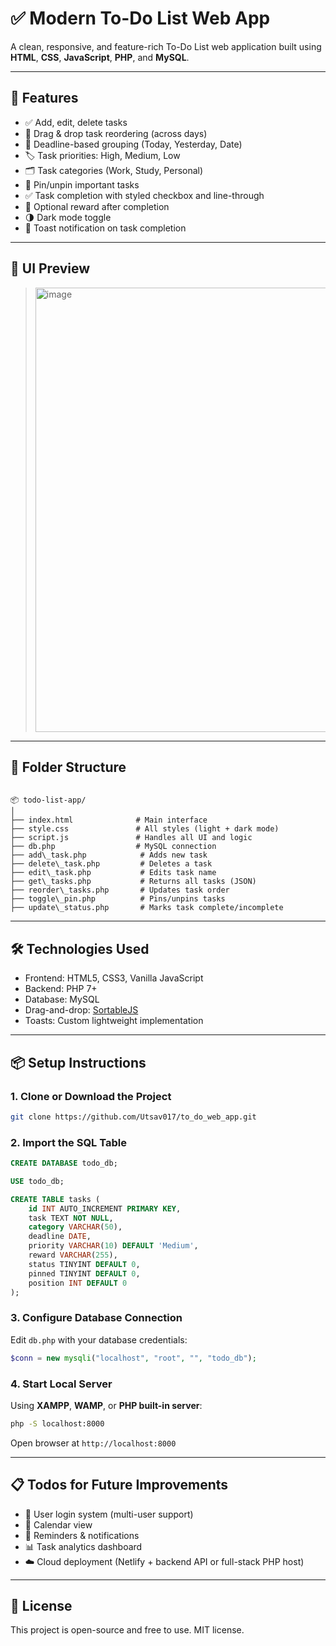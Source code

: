# ✅ Modern To-Do List Web App

A clean, responsive, and feature-rich To-Do List web application built using **HTML**, **CSS**, **JavaScript**, **PHP**, and **MySQL**.

---

## 🌟 Features

- ✅ Add, edit, delete tasks
- 🔁 Drag & drop task reordering (across days)
- 📅 Deadline-based grouping (Today, Yesterday, Date)
- 🏷️ Task priorities: High, Medium, Low
- 🗂️ Task categories (Work, Study, Personal)
- 📌 Pin/unpin important tasks
- ✅ Task completion with styled checkbox and line-through
- 🎉 Optional reward after completion
- 🌗 Dark mode toggle
- 🔔 Toast notification on task completion

---

## 📸 UI Preview

> <img width="1600" height="711" alt="image" src="https://github.com/user-attachments/assets/3c3e9066-8d7f-43ce-8737-efe595749000" />

---

## 📁 Folder Structure

```

📦 todo-list-app/
│
├── index.html              # Main interface
├── style.css               # All styles (light + dark mode)
├── script.js               # Handles all UI and logic
├── db.php                  # MySQL connection
├── add\_task.php            # Adds new task
├── delete\_task.php         # Deletes a task
├── edit\_task.php           # Edits task name
├── get\_tasks.php           # Returns all tasks (JSON)
├── reorder\_tasks.php       # Updates task order
├── toggle\_pin.php          # Pins/unpins tasks
├── update\_status.php       # Marks task complete/incomplete

```

---

## 🛠️ Technologies Used

- Frontend: HTML5, CSS3, Vanilla JavaScript
- Backend: PHP 7+
- Database: MySQL
- Drag-and-drop: [SortableJS](https://sortablejs.github.io/Sortable/)
- Toasts: Custom lightweight implementation

---

## 📦 Setup Instructions

### 1. Clone or Download the Project

```bash
git clone https://github.com/Utsav017/to_do_web_app.git
```

### 2. Import the SQL Table

```sql
CREATE DATABASE todo_db;

USE todo_db;

CREATE TABLE tasks (
    id INT AUTO_INCREMENT PRIMARY KEY,
    task TEXT NOT NULL,
    category VARCHAR(50),
    deadline DATE,
    priority VARCHAR(10) DEFAULT 'Medium',
    reward VARCHAR(255),
    status TINYINT DEFAULT 0,
    pinned TINYINT DEFAULT 0,
    position INT DEFAULT 0
);
```

### 3. Configure Database Connection

Edit `db.php` with your database credentials:

```php
$conn = new mysqli("localhost", "root", "", "todo_db");
```

### 4. Start Local Server

Using **XAMPP**, **WAMP**, or **PHP built-in server**:

```bash
php -S localhost:8000
```

Open browser at `http://localhost:8000`

---

## 📋 Todos for Future Improvements

- 🔐 User login system (multi-user support)
- 📅 Calendar view
- 🔔 Reminders & notifications
- 📊 Task analytics dashboard
- ☁️ Cloud deployment (Netlify + backend API or full-stack PHP host)

---

## 🤝 License

This project is open-source and free to use. MIT license.
